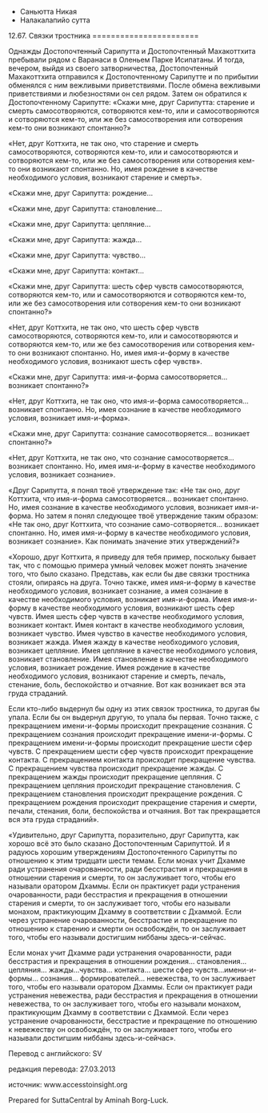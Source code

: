 









* Саньютта Никая
* Налакалапийо сутта


12\.67\. Связки тростника
\=\=\=\=\=\=\=\=\=\=\=\=\=\=\=\=\=\=\=\=\=\=\=



Однажды Достопочтенный Сарипутта и Достопочтенный Махакоттхита пребывали рядом с Варанаси в Оленьем Парке Исипатаны\. И тогда, вечером, выйдя из своего затворничества, Достопочтенный Махакоттхита отправился к Достопочтенному Сарипутте и по прибытии обменялся с ним вежливыми приветствиями\. После обмена вежливыми приветствиями и любезностями он сел рядом\. Затем он обратился к Достопочтенному Сарипутте: «Скажи мне, друг Сарипутта: старение и смерть самосотворяются, сотворяются кем\-то, или и самосотворяются и сотворяются кем\-то, или же без самосотворения или сотворения кем\-то они возникают спонтанно?»


«Нет, друг Коттхита, не так оно, что старение и смерть самосотворяются, сотворяются кем\-то, или и самосотворяются и сотворяются кем\-то, или же без самосотворения или сотворения кем\-то они возникают спонтанно\. Но, имея рождение в качестве необходимого условия, возникают старение и смерть»\.


«Скажи мне, друг Сарипутта: рождение…


«Скажи мне, друг Сарипутта: становление…


«Скажи мне, друг Сарипутта: цепляние…


«Скажи мне, друг Сарипутта: жажда…


«Скажи мне, друг Сарипутта: чувство…


«Скажи мне, друг Сарипутта: контакт…


«Скажи мне, друг Сарипутта: шесть сфер чувств самосотворяются, сотворяются кем\-то, или и самосотворяются и сотворяются кем\-то, или же без самосотворения или сотворения кем\-то они возникают спонтанно?»


«Нет, друг Коттхита, не так оно, что шесть сфер чувств самосотворяются, сотворяются кем\-то, или и самосотворяются и сотворяются кем\-то, или же без самосотворения или сотворения кем\-то они возникают спонтанно\. Но, имея имя\-и\-форму в качестве необходимого условия, возникают шесть сфер чувств»\.


«Скажи мне, друг Сарипутта: имя\-и\-форма самосотворяется… возникает спонтанно?»


«Нет, друг Коттхита, не так оно, что имя\-и\-форма самосотворяется… возникает спонтанно\. Но, имея сознание в качестве необходимого условия, возникает имя\-и\-форма»\.


«Скажи мне, друг Сарипутта: сознание самосотворяется… возникает спонтанно?»


«Нет, друг Коттхита, не так оно, что сознание самосотворяется… возникает спонтанно\. Но, имея имя\-и\-форму в качестве необходимого условия, возникает сознание»\.


«Друг Сарипутта, я понял твоё утверждение так: «Не так оно, друг Коттхита, что имя\-и\-форма самосотворяется… возникает спонтанно\. Но, имея сознание в качестве необходимого условия, возникает имя\-и\-форма\. Но затем я понял следующее твоё утверждение таким образом: «Не так оно, друг Коттхита, что сознание само\-cотворяется… возникает спонтанно\. Но, имея имя\-и\-форму в качестве необходимого условия, возникает сознание»\. Как понимать значение этих утверждений?»


«Хорошо, друг Коттхита, я приведу для тебя пример, поскольку бывает так, что с помощью примера умный человек может понять значение того, что было сказано\. Представь, как если бы две связки тростника стояли, опираясь на друга\. Точно также, имея имя\-и\-форму в качестве необходимого условия, возникает сознание, а имея сознание в качестве необходимого условия, возникает имя\-и\-форма\. Имея имя\-и\-форму в качестве необходимого условия, возникают шесть сфер чувств\. Имея шесть сфер чувств в качестве необходимого условия, возникает контакт\. Имея контакт в качестве необходимого условия, возникает чувство\. Имея чувство в качестве необходимого условия, возникает жажда\. Имея жажду в качестве необходимого условия, возникает цепляние\. Имея цепляние в качестве необходимого условия, возникает становление\. Имея становление в качестве необходимого условия, возникает рождение\. Имея рождение в качестве необходимого условия, возникают старение и смерть, печаль, стенание, боль, беспокойство и отчаяние\. Вот как возникает вся эта груда страданий\.


Если кто\-либо выдернул бы одну из этих связок тростника, то другая бы упала\. Если бы он выдернул другую, то упала бы первая\. Точно также, с прекращением имени\-и\-формы происходит прекращение сознания\. С прекращением сознания происходит прекращение имени\-и\-формы\. С прекращением имени\-и\-формы происходит прекращение шести сфер чувств\. С прекращением шести сфер чувств происходит прекращение контакта\. С прекращением контакта происходит прекращение чувства\. С прекращением чувства происходит прекращение жажды\. С прекращением жажды происходит прекращение цепляния\. С прекращением цепляния происходит прекращение становления\. С прекращением становления происходит прекращение рождения\. С прекращением рождения происходит прекращение старения и смерти, печали, стенания, боли, беспокойства и отчаяния\. Вот так прекращается вся эта груда страданий»\.


«Удивительно, друг Сарипутта, поразительно, друг Сарипутта, как хорошо всё это было сказано Достопочтенным Сарипуттой\. И я радуюсь хорошим утверждениям Достопочтенного Сарипутты по отношению к этим тридцати шести темам\. Если монах учит Дхамме ради устранения очарованности, ради бесстрастия и прекращения в отношении старения и смерти, то он заслуживает того, чтобы его называли оратором Дхаммы\. Если он практикует ради устранения очарованности, ради бесстрастия и прекращения в отношении старения и смерти, то он заслуживает того, чтобы его называли монахом, практикующим Дхамму в соответствии с Дхаммой\. Если через устранение очарованности, бесстрастие и прекращение по отношению к старению и смерти он освобождён, то он заслуживает того, чтобы его называли достигшим ниббаны здесь\-и\-сейчас\.


Если монах учит Дхамме ради устранения очарованности, ради бесстрастия и прекращения в отношении рождения… становления… цепляния… жажды…чувства… контакта… шести сфер чувств…имени\-и\-формы… сознания… формирователей… невежества, то он заслуживает того, чтобы его называли оратором Дхаммы\. Если он практикует ради устранения невежества, ради бесстрастия и прекращения в отношении невежества, то он заслуживает того, чтобы его называли монахом, практикующим Дхамму в соответствии с Дхаммой\. Если через устранение очарованности, бесстрастие и прекращение по отношению к невежеству он освобождён, то он заслуживает того, чтобы его называли достигшим ниббаны здесь\-и\-сейчас»\.



Перевод с английского: SV


редакция перевода: 27\.03\.2013


источник: www\.accesstoinsight\.org


Prepared for SuttaCentral by Aminah Borg\-Luck\.






